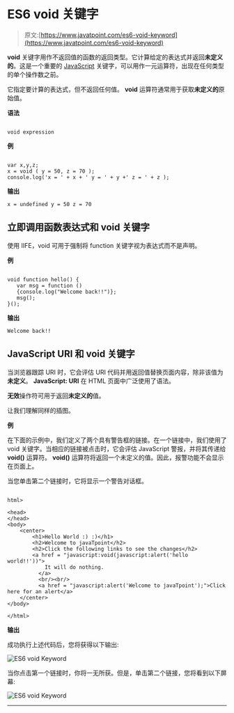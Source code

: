 # ES6 void 关键字

> 原文:[https://www.javatpoint.com/es6-void-keyword](https://www.javatpoint.com/es6-void-keyword)

**void** 关键字用作不返回值的函数的返回类型。它计算给定的表达式并返回**未定义的**。这是一个重要的 [JavaScript](https://www.javatpoint.com/javascript-tutorial) 关键字，可以用作一元运算符，出现在任何类型的单个操作数之前。

它指定要计算的表达式，但不返回任何值。 **void** 运算符通常用于获取**未定义的**原始值。

**语法**

```

void expression

```

**例**

```

var x,y,z;  
x = void ( y = 50, z = 70 );
console.log('x = ' + x + ' y = ' + y +' z = ' + z );

```

**输出**

```
x = undefined y = 50 z = 70

```

## 立即调用函数表达式和 void 关键字

使用 IIFE，void 可用于强制将 function 关键字视为表达式而不是声明。

**例**

```

void function hello() { 
   var msg = function () 
   {console.log("Welcome back!!")}; 
   msg(); 
}();

```

**输出**

```
Welcome back!!

```

## JavaScript URI 和 void 关键字

当浏览器跟踪 URI 时，它会评估 URI 代码并用返回值替换页面内容，除非该值为**未定义**。 **JavaScript: URI** 在 HTML 页面中广泛使用了语法。

**无效**操作符可用于返回**未定义的**值。

让我们理解同样的插图。

**例**

在下面的示例中，我们定义了两个具有警告框的链接。在一个链接中，我们使用了 void 关键字。当相应的链接被点击时，它会评估 JavaScript 警报，并将其传递给 **void()** 运算符。 **void()** 运算符将返回一个未定义的值。因此，报警功能不会显示在页面上。

当您单击第二个链接时，它将显示一个警告对话框。

```

html> 

<head>  
</head> 
<body> 
    <center> 
        <h1>Hello World :) :)</h1> 
        <h2>Welcome to javaTpoint</h2> 
        <h2>Click the following links to see the changes</h2> 
        <a href = "javascript:void(javascript:alert('hello world!!'))"> 
            It will do nothing.
          </a> 
          <br/><br/>
          <a href = "javascript:alert('Welcome to javaTpoint');">Click here for an alert</a>
    </center> 
</body> 

</html>

```

**输出**

成功执行上述代码后，您将获得以下输出:

![ES6 void Keyword](../Images/415c4f424e5f59d878ec507ada71582f.png)

当你点击第一个链接时，你将一无所获。但是，单击第二个链接，您将看到以下屏幕:

![ES6 void Keyword](../Images/2e3608edcfa01db5286478da7bc691dd.png)

* * *